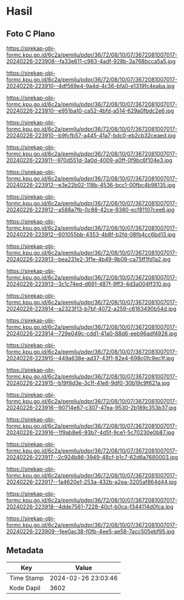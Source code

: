 # Hasil

## Foto C Plano

https://sirekap-obj-formc.kpu.go.id/6c2a/pemilu/pdpr/36/72/08/10/07/3672081007017-20240226-223908--fa33e611-c983-4adf-928b-3a768bcca5a5.jpg

https://sirekap-obj-formc.kpu.go.id/6c2a/pemilu/pdpr/36/72/08/10/07/3672081007017-20240226-223910--4df569e4-9a4d-4c36-bfa0-e1319fc4eaba.jpg

https://sirekap-obj-formc.kpu.go.id/6c2a/pemilu/pdpr/36/72/08/10/07/3672081007017-20240226-223910--e951ba10-ca52-4bfd-a514-629a0fbdc2e6.jpg

https://sirekap-obj-formc.kpu.go.id/6c2a/pemilu/pdpr/36/72/08/10/07/3672081007017-20240226-223910--b9fcfb57-a445-41a7-bdc0-eb2cb32ceaed.jpg

https://sirekap-obj-formc.kpu.go.id/6c2a/pemilu/pdpr/36/72/08/10/07/3672081007017-20240226-223911--970d551d-3a0d-4009-a0ff-0f9bc6f104e3.jpg

https://sirekap-obj-formc.kpu.go.id/6c2a/pemilu/pdpr/36/72/08/10/07/3672081007017-20240226-223912--e3e22b02-118b-4536-bcc1-00fbc4b98135.jpg

https://sirekap-obj-formc.kpu.go.id/6c2a/pemilu/pdpr/36/72/08/10/07/3672081007017-20240226-223912--a588a7fb-0c88-42ce-9380-ecf81107cee6.jpg

https://sirekap-obj-formc.kpu.go.id/6c2a/pemilu/pdpr/36/72/08/10/07/3672081007017-20240226-223912--601055bb-4353-4b8f-b2fd-08fb4cc6bd13.jpg

https://sirekap-obj-formc.kpu.go.id/6c2a/pemilu/pdpr/36/72/08/10/07/3672081007017-20240226-223913--bea231e2-3f1e-4b49-9b09-ca75ff1fd1a2.jpg

https://sirekap-obj-formc.kpu.go.id/6c2a/pemilu/pdpr/36/72/08/10/07/3672081007017-20240226-223913--3c1c74ed-d691-487f-9ff3-4d3a004ff310.jpg

https://sirekap-obj-formc.kpu.go.id/6c2a/pemilu/pdpr/36/72/08/10/07/3672081007017-20240226-223914--a2323f13-b7bf-4072-a259-c6163490b54d.jpg

https://sirekap-obj-formc.kpu.go.id/6c2a/pemilu/pdpr/36/72/08/10/07/3672081007017-20240226-223914--729e049c-cdd1-41a0-88d6-eeb96adf4926.jpg

https://sirekap-obj-formc.kpu.go.id/6c2a/pemilu/pdpr/36/72/08/10/07/3672081007017-20240226-223915--449a638e-ad37-43f1-82e4-698c0fc9ec1f.jpg

https://sirekap-obj-formc.kpu.go.id/6c2a/pemilu/pdpr/36/72/08/10/07/3672081007017-20240226-223915--b19f8d3e-3c1f-41e8-9df0-30b19c9f621a.jpg

https://sirekap-obj-formc.kpu.go.id/6c2a/pemilu/pdpr/36/72/08/10/07/3672081007017-20240226-223916--90714e67-c307-47ea-9530-2b189c353b37.jpg

https://sirekap-obj-formc.kpu.go.id/6c2a/pemilu/pdpr/36/72/08/10/07/3672081007017-20240226-223916--1f9ab8e6-93b7-4d5f-9ce1-5c70230e0b87.jpg

https://sirekap-obj-formc.kpu.go.id/6c2a/pemilu/pdpr/36/72/08/10/07/3672081007017-20240226-223917--2c924b86-3949-48cf-b1c7-62d6a7680003.jpg

https://sirekap-obj-formc.kpu.go.id/6c2a/pemilu/pdpr/36/72/08/10/07/3672081007017-20240226-223917--1a4620e1-253a-432b-a2ea-3205af864d44.jpg

https://sirekap-obj-formc.kpu.go.id/6c2a/pemilu/pdpr/36/72/08/10/07/3672081007017-20240226-223918--4dde7561-7228-40cf-b0ca-f344114d0fca.jpg

https://sirekap-obj-formc.kpu.go.id/6c2a/pemilu/pdpr/36/72/08/10/07/3672081007017-20240226-223909--fee0ac38-f0fb-4ee5-ae58-7acc505ebf95.jpg


## Metadata

| Key        | Value               |
| ---------- | ------------------- |
| Time Stamp | 2024-02-26 23:03:46 |
| Kode Dapil | 3602                |



